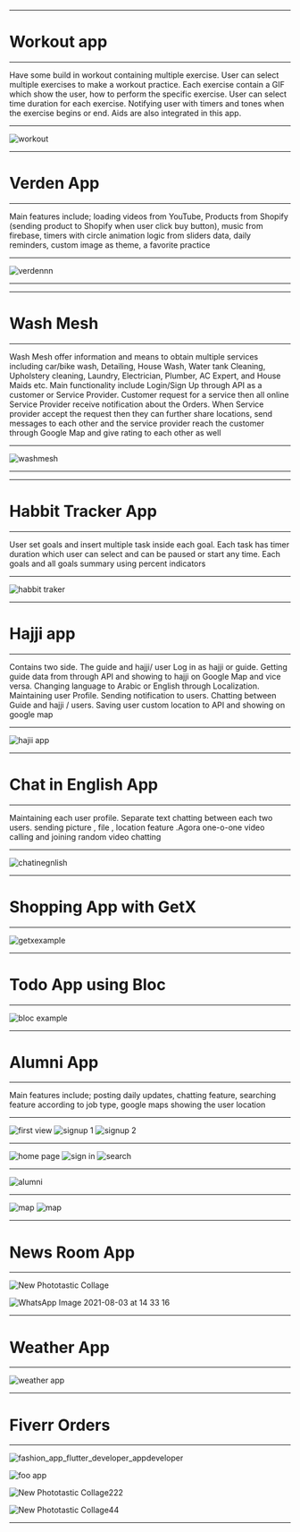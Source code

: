 
 
**********************************************************************************************************************************************************************
#                                                           Workout app
 **********************************************************************************************************************************************************************

Have some build in workout containing multiple exercise. User can select multiple exercises to make a workout practice. Each exercise contain a GIF which show the user, how to perform the specific exercise. User can select time duration for each exercise. Notifying user with timers and tones when the exercise begins or end. Aids are also integrated in this app.

 **********************************************************************************************************************************************************************
  

 ![workout](https://github.com/navidanchitrali/My-Portfolio/assets/48487470/9e7fae1a-ac94-4f91-b47d-a3d770e2bd55)


 
**********************************************************************************************************************************************************************


# Verden App

 **********************************************************************************************************************************************************************
Main features include;  loading videos from YouTube, Products from Shopify (sending product to Shopify when user click buy button), music from firebase, timers with circle animation logic from sliders data, daily reminders, custom image as theme, a favorite practice 

**********************************************************************************************************************************************************************
 
 
 ![verdennn](https://github.com/navidanchitrali/My-Portfolio/assets/48487470/b9841a63-e128-40b8-a90b-64982c31f987)


 
**********************************************************************************************************************************************************************

**********************************************************************************************************************************************************************


# Wash Mesh

 **********************************************************************************************************************************************************************
Wash Mesh offer information and means to obtain multiple services including car/bike wash, Detailing, House Wash, Water tank Cleaning, Upholstery cleaning, Laundry, Electrician, Plumber, AC Expert, and House Maids etc.
Main functionality include Login/Sign Up through API as a customer or Service Provider. Customer request for a service then all online Service Provider receive notification about the Orders. When Service provider accept the request then they can further share locations, send messages to each other and the service provider reach the customer through Google Map and give rating to each other as well
**********************************************************************************************************************************************************************
![washmesh](https://github.com/navidanchitrali/My-Portfolio/assets/48487470/5c98f697-4b4d-428b-b4a0-e0155413a6a4)

**********************************************************************************************************************************************************************
**********************************************************************************************************************************************************************
# Habbit Tracker App

**********************************************************************************************************************************************************************
User set goals and insert multiple task inside each goal. Each task has timer duration which user can select and can be paused or start any time. Each goals and all goals summary using percent indicators 

 ************************************************************************************************************************************************************  


 ![habbit traker](https://github.com/navidanchitrali/My-Portfolio/assets/48487470/03cd8547-1f3b-4931-bd6e-f856aab6fea8)


 
 ********************************************************************************************************************************************************************


 
#                                                           Hajji app

**********************************************************************************************************************************************************************

Contains two side. The guide and hajji/ user Log in as hajji or guide. Getting guide data from through API and showing to hajji on Google Map and vice versa. Changing language to Arabic or English through Localization. Maintaining user Profile. Sending notification to users. Chatting between Guide and hajji / users. Saving user custom location to API and showing on google map

 **********************************************************************************************************************************************************************
  
 
![hajii app](https://github.com/navidanchitrali/My-Portfolio/assets/48487470/efb174e4-ae4c-4d78-90d2-541bf961736e)



  *********************************************************************************************************************************************************************
 


 
#                                                         Chat in English App

**********************************************************************************************************************************************************************
Maintaining each user profile. Separate text chatting between each two users. sending picture , file , location feature .Agora one-o-one video calling and joining random video chatting

**********************************************************************************************************************************************************************
  
![chatinegnlish](https://github.com/navidanchitrali/My-Portfolio/assets/48487470/beab7407-8988-4db1-a24d-80e8b51f43e8)


**********************************************************************************************************************************************************************

# Shopping App with GetX

**********************************************************************************************************************************************************************
 ![getxexample](https://github.com/navidanchitrali/My-Portfolio/assets/48487470/293aaa45-547b-445f-9344-0a5c2b1b8eb8)


 *********************************************************************************************************************************************************************

# Todo App using Bloc


********************************************************************************************************************************************************************
 
 ![bloc example](https://github.com/navidanchitrali/My-Portfolio/assets/48487470/abd903bc-416f-4508-8d6f-8661d81e253f)


 *********************************************************************************************************************************************************************

# Alumni App

**********************************************************************************************************************************************************************

Main features include; posting daily updates, chatting feature, searching feature according to job type, google maps showing the user location 

********************************************************************************************************************************************************************** 


 
![first view](https://user-images.githubusercontent.com/48487470/190634617-43f5c127-80d1-42a6-9523-308795866f63.jpg)     ![signup 1](https://user-images.githubusercontent.com/48487470/190634852-9e774fa4-9b75-43e2-82aa-dca7664220f7.png)         ![signup 2](https://user-images.githubusercontent.com/48487470/190634955-8608e7e9-6959-4829-8bcb-cffe42e330f6.png)

**********************************************************************************************************************************************************************
 

![home page](https://user-images.githubusercontent.com/48487470/190634406-8e85dc72-2a74-4b48-af2d-19058caf8439.jpg)    ![sign in](https://user-images.githubusercontent.com/48487470/190635342-db9dc4ce-cf4e-40e6-b264-b8c48ecce86d.png)  ![search](https://user-images.githubusercontent.com/48487470/190635414-86889b9e-c955-4570-93a9-18e5623584de.png) 

*********************************************************************************************************************************************************************
![alumni](https://user-images.githubusercontent.com/48487470/190873361-419af330-b35e-4f6d-9f27-d39864e998c3.jpg)


*********************************************************************************************************************************************************************

![map](https://user-images.githubusercontent.com/48487470/190635478-6558ff6d-ebbd-47f1-96cf-5650d6def53a.png)        ![map](https://user-images.githubusercontent.com/48487470/190873348-4ced3ffb-732c-4b0a-ba1a-9a77d67aebe9.png)


*********************************************************************************************************************************************************************
 
 # News Room App

**********************************************************************************************************************************************************************

![New Phototastic Collage](https://user-images.githubusercontent.com/48487470/230646997-d7dc4171-82ef-497d-b860-e4868f8d08bd.jpg)

![WhatsApp Image 2021-08-03 at 14 33 16](https://user-images.githubusercontent.com/48487470/230647236-baf46409-59c6-403d-87bd-4608648a363a.jpeg)


*********************************************************************************************************************************************************************
 
 # Weather App

**********************************************************************************************************************************************************************

![weather app](https://user-images.githubusercontent.com/48487470/230716081-640a2c69-893c-4f00-b5b8-f329ed4581ea.jpg)



*********************************************************************************************************************************************************************
 
 # Fiverr Orders

**********************************************************************************************************************************************************************
 
 ![fashion_app_flutter_developer_appdeveloper](https://user-images.githubusercontent.com/48487470/230650653-5fb5be86-81cc-4bb8-9b04-2e059c8e9859.jpg)


![foo app](https://user-images.githubusercontent.com/48487470/230650966-ade84d8f-5bc2-40e6-a141-2722c3af95e2.jpg)



![New Phototastic Collage222](https://user-images.githubusercontent.com/48487470/230650749-48f48fc6-47dd-43f1-a772-3d1e262f1f3c.jpg)



![New Phototastic Collage44](https://user-images.githubusercontent.com/48487470/230650768-1201a430-1448-497a-b65d-00016b10c2ec.jpg)


**********************************************************************************************************************************************************************
